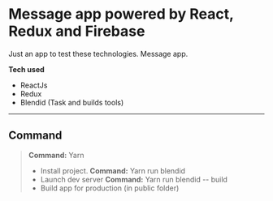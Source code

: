 Message app powered by React, Redux and Firebase
===================


Just an app to test these technologies.
Message app.

**Tech used**
 - ReactJs 
 - Redux
 - Blendid (Task and builds tools)

----------


Command
-------------

> **Command:** Yarn
> - Install project.
> **Command:** Yarn run blendid
> - Launch dev server
> **Command:** Yarn run blendid -- build
> - Build app for production (in public folder)
